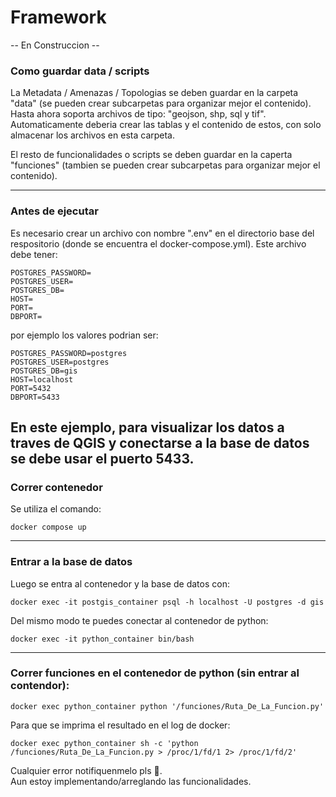 # Framework

-- En Construccion --

### Como guardar data / scripts
La Metadata / Amenazas / Topologias se deben guardar en la carpeta "data" (se pueden crear subcarpetas para organizar mejor el contenido).
Hasta ahora soporta archivos de tipo: "geojson, shp, sql y tif". Automaticamente deberia crear las tablas y el contenido de estos, con solo almacenar los archivos en esta carpeta.

El resto de funcionalidades o scripts se deben guardar en la caperta "funciones" (tambien se pueden crear subcarpetas para organizar mejor el contenido).

---
### Antes de ejecutar

Es necesario crear un archivo con nombre ".env" en el directorio base del respositorio (donde se encuentra el docker-compose.yml). Este archivo debe tener:

```
POSTGRES_PASSWORD=
POSTGRES_USER=
POSTGRES_DB=
HOST=
PORT=
DBPORT=
```
por ejemplo los valores podrian ser:
```
POSTGRES_PASSWORD=postgres
POSTGRES_USER=postgres
POSTGRES_DB=gis
HOST=localhost
PORT=5432
DBPORT=5433
```
En este ejemplo, para visualizar los datos a traves de QGIS y conectarse a la base de datos se debe usar el puerto 5433.
---

### Correr contenedor

Se utiliza el comando:
```
docker compose up
```
___
### Entrar a la base de datos

Luego se entra al contenedor y la base de datos con:
```
docker exec -it postgis_container psql -h localhost -U postgres -d gis
```

Del mismo modo te puedes conectar al contenedor de python:
```
docker exec -it python_container bin/bash
```
---
### Correr funciones en el contenedor de python (sin entrar al contendor):
```
docker exec python_container python '/funciones/Ruta_De_La_Funcion.py'
```
Para que se imprima el resultado en el log de docker:
```
docker exec python_container sh -c 'python /funciones/Ruta_De_La_Funcion.py > /proc/1/fd/1 2> /proc/1/fd/2'
```



Cualquier error notifiquenmelo pls 🥺. \
Aun estoy implementando/arreglando las funcionalidades.

